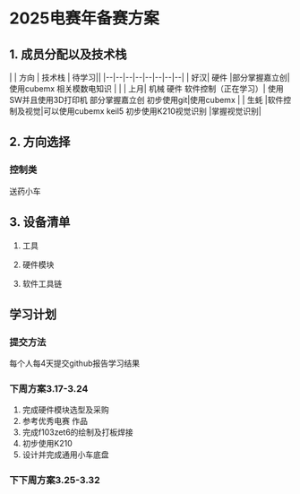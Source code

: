﻿
# 2025电赛年备赛方案

## 1. 成员分配以及技术栈

|  |  方向    |   技术栈         |  待学习||
|--|--|--|--|--|--|--|--|
| 好汉| 硬件 |部分掌握嘉立创| 使用cubemx 相关模数电知识 |  |
| 上月| 机械 硬件 软件控制（正在学习）| 使用SW并且使用3D打印机  部分掌握嘉立创 初步使用git|使用cubemx  |
| 生蚝 |软件控制及视觉|可以使用cubemx keil5  初步使用K210视觉识别 |掌握视觉识别|
   
## 2. 方向选择

### 控制类
送药小车



## 3. 设备清单

 1. 工具


 2. 硬件模块


 3. 软件工具链

 

## 学习计划

### 提交方法

每个人每4天提交github报告学习结果

### 下周方案3.17-3.24

 1. 完成硬件模块选型及采购 
 2. 参考优秀电赛	作品
 3. 完成f103zet6的绘制及打板焊接
 4. 初步使用K210
 5. 设计并完成通用小车底盘

### 下下周方案3.25-3.32


